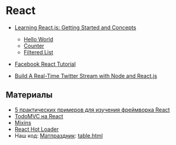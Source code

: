 React
==

- [Learning React.js: Getting Started and Concepts](https://scotch.io/tutorials/learning-react-getting-started-and-concepts)
    - [Hello World](http://jsfiddle.net/vjeux/kb3gN/)
    - [Counter](http://codepen.io/kenwheeler/pen/kxrDu)
    - [Filtered List](http://codepen.io/kenwheeler/pen/jDKEo)

- [Facebook React Tutorial](http://facebook.github.io/react/docs/tutorial.html)

- [Build A Real-Time Twitter Stream with Node and React.js](https://scotch.io/tutorials/build-a-real-time-twitter-stream-with-node-and-react-js)


Материалы
---

- [5 практических примеров для изучения фреймворка React](http://habrahabr.ru/post/229629/)
- [TodoMVC на React](http://todomvc.com/examples/react/)
- [Mixins](http://pomax.github.io/?#gh-weblog-1420592591221)
- [React Hot Loader](https://github.com/gaearon/react-hot-loader)
- Наш код: [Матпраздник](https://github.com/matprazdnik/matprazdnik): [table.html](https://github.com/matprazdnik/matprazdnik/blob/master/flying_rows/templates/table.html)
